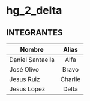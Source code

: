 # hg_2_delta

## INTEGRANTES

| Nombre            | Alias         |
| ----------------- |:-------------:|
| Daniel Santaella  | Alfa          |
| José Olivo        | Bravo         |
| Jesus Ruiz        | Charlie       |
| Jesus Lopez       | Delta         |
